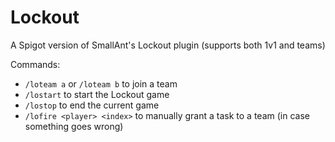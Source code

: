 # Lockout
A Spigot version of SmallAnt's Lockout plugin (supports both 1v1 and teams)

Commands:
* `/loteam a` or `/loteam b` to join a team
* `/lostart` to start the Lockout game
* `/lostop` to end the current game
* `/lofire <player> <index>` to manually grant a task to a team (in case something goes wrong)
